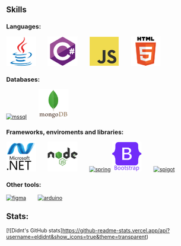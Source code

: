 ## Skills
### Languages:
<p>
  <a href="https://www.java.com" target="_blank" rel="noreferrer"><img src="https://raw.githubusercontent.com/devicons/devicon/master/icons/java/java-original.svg" alt="java" width="80" height="80"/></a>&emsp;&emsp;
  <a href="https://www.w3schools.com/cs/" target="_blank" rel="noreferrer"><img src="https://raw.githubusercontent.com/devicons/devicon/master/icons/csharp/csharp-original.svg" alt="csharp" width="80" height="80"/></a>&emsp;&emsp;
  <a href="https://developer.mozilla.org/en-US/docs/Web/JavaScript" target="_blank" rel="noreferrer"><img src="https://raw.githubusercontent.com/devicons/devicon/master/icons/javascript/javascript-original.svg" alt="javascript" width="80" height="80"/></a>&emsp;&emsp;
  <a href="https://www.w3.org/html/" target="_blank" rel="noreferrer"><img src="https://raw.githubusercontent.com/devicons/devicon/master/icons/html5/html5-original-wordmark.svg" alt="html5" width="80" height="80"/></a>&emsp;&emsp;
  
</p>

### Databases:
<p>
  <a href="https://www.microsoft.com/en-us/sql-server" target="_blank" rel="noreferrer"><img src="https://www.svgrepo.com/show/303229/microsoft-sql-server-logo.svg" alt="mssql" width="80" height="80"/></a>&emsp;&emsp;
  <a href="https://www.mongodb.com/" target="_blank" rel="noreferrer"><img src="https://raw.githubusercontent.com/devicons/devicon/master/icons/mongodb/mongodb-original-wordmark.svg" alt="mongodb" width="80" height="80"/></a>&emsp;&emsp;
</p>

### Frameworks, enviroments and libraries:
<p>
  <a href="https://dotnet.microsoft.com/" target="_blank" rel="noreferrer"><img src="https://raw.githubusercontent.com/devicons/devicon/master/icons/dot-net/dot-net-original-wordmark.svg" alt="dotnet" width="80" height="80"/></a>&emsp;&emsp;
  <a href="https://nodejs.org" target="_blank" rel="noreferrer"><img src="https://raw.githubusercontent.com/devicons/devicon/master/icons/nodejs/nodejs-original-wordmark.svg" alt="nodejs" width="80" height="80"/></a>&emsp;&emsp;
  <a href="https://spring.io/" target="_blank" rel="noreferrer"><img src="https://www.vectorlogo.zone/logos/springio/springio-icon.svg" alt="spring" width="80" height="80"/></a>
  <a href="https://getbootstrap.com" target="_blank" rel="noreferrer"><img src="https://raw.githubusercontent.com/devicons/devicon/master/icons/bootstrap/bootstrap-plain-wordmark.svg" alt="bootstrap" width="80" height="80"/></a>&emsp;&emsp;
  <a href="https://www.spigotmc.org" target="_blank" rel="noreferrer"><img src="https://avatars.githubusercontent.com/u/4350249?s=200&v=4" alt="spigot" width="80" height="80"/></a>&emsp;&emsp;
</p>

### Other tools:
<p>
    <a href="https://www.figma.com/" target="_blank" rel="noreferrer"><img src="https://www.vectorlogo.zone/logos/figma/figma-icon.svg" alt="figma" width="80" height="80"/></a>&emsp;&emsp;
    <a href="https://www.arduino.cc/" target="_blank" rel="noreferrer"><img src="https://cdn.worldvectorlogo.com/logos/arduino-1.svg" alt="arduino" width="80" height="80"/></a>&emsp;&emsp;
</p>

## Stats:
[![Didnt's GitHub stats]https://github-readme-stats.vercel.app/api?username=eldidnt&show_icons=true&theme=transparent)
